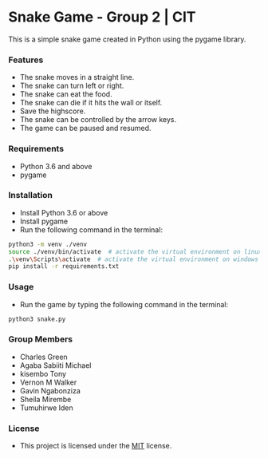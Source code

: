 # Snake Game - Group 2 | CIT
This is a simple snake game created in Python using the pygame library.

### Features
* The snake moves in a straight line.
* The snake can turn left or right.
* The snake can eat the food.
* The snake can die if it hits the wall or itself.
* Save the highscore.
* The snake can be controlled by the arrow keys.
* The game can be paused and resumed.

### Requirements
* Python 3.6 and above
* pygame

### Installation
* Install Python 3.6 or above
* Install pygame
* Run the following command in the terminal:
```bash
python3 -m venv ./venv
source ./venv/bin/activate  # activate the virtual environment on linux, mac
.\venv\Scripts\activate  # activate the virtual environment on windows
pip install -r requirements.txt
```

### Usage
* Run the game by typing the following command in the terminal:
```bash
python3 snake.py
```

### Group Members
* Charles Green
* Agaba Sabiiti Michael
* kisembo Tony
* Vernon M Walker
* Gavin Ngabonziza
* Sheila Mirembe
* Tumuhirwe Iden



### License
* This project is licensed under the [MIT]("/LICENSE") license.
